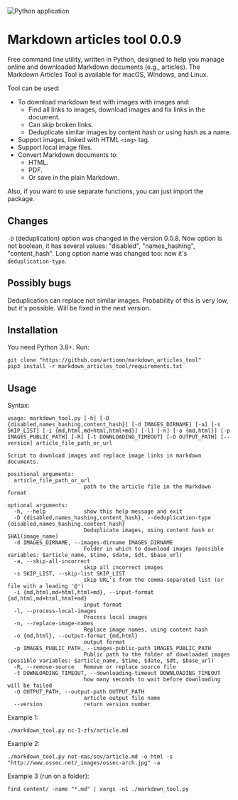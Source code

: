 ![Python application](https://github.com/artiomn/markdown_images_downloader/workflows/Python%20application/badge.svg)

# Markdown articles tool 0.0.9

Free command line utility, written in Python, designed to help you manage online and downloaded Markdown documents (e.g., articles).
The Markdown Articles Tool is available for macOS, Windows, and Linux. 

Tool can be used:

- To download markdown text with images with images and:
  * Find all links to images, download images and fix links in the document.
  * Can skip broken links.
  * Deduplicate similar images by content hash or using hash as a name.
- Support images, linked with HTML `<img>` tag.
- Support local image files.
- Convert Markdown documents to:
  * HTML.
  * PDF.
  * Or save in the plain Markdown.

Also, if you want to use separate functions, you can just import the package.


## Changes

`-D` (deduplication) option was changed in the version 0.0.8. Now option is not boolean, it has several values: "disabled", "names_hashing", "content_hash".
  Long option name was changed too: now it's `deduplication-type`.


## Possibly bugs

Deduplication can replace not similar images. Probability of this is very low, but it's possible. Will be fixed in the next version.


## Installation

You need Python 3.8+.
Run:

```
git clone "https://github.com/artiomn/markdown_articles_tool"
pip3 install -r markdown_articles_tool/requirements.txt
```


## Usage

Syntax:

```
usage: markdown_tool.py [-h] [-D {disabled,names_hashing,content_hash}] [-d IMAGES_DIRNAME] [-a] [-s SKIP_LIST] [-i {md,html,md+html,html+md}] [-l] [-n] [-o {md,html}] [-p IMAGES_PUBLIC_PATH] [-R] [-t DOWNLOADING_TIMEOUT] [-O OUTPUT_PATH] [--version] article_file_path_or_url

Script to download images and replace image links in markdown documents.

positional arguments:
  article_file_path_or_url
                        path to the article file in the Markdown format

optional arguments:
  -h, --help            show this help message and exit
  -D {disabled,names_hashing,content_hash}, --deduplication-type {disabled,names_hashing,content_hash}
                        Deduplicate images, using content hash or SHA1(image_name)
  -d IMAGES_DIRNAME, --images-dirname IMAGES_DIRNAME
                        Folder in which to download images (possible variables: $article_name, $time, $date, $dt, $base_url)
  -a, --skip-all-incorrect
                        skip all incorrect images
  -s SKIP_LIST, --skip-list SKIP_LIST
                        skip URL's from the comma-separated list (or file with a leading '@')
  -i {md,html,md+html,html+md}, --input-format {md,html,md+html,html+md}
                        input format
  -l, --process-local-images
                        Process local images
  -n, --replace-image-names
                        Replace image names, using content hash
  -o {md,html}, --output-format {md,html}
                        output format
  -p IMAGES_PUBLIC_PATH, --images-public-path IMAGES_PUBLIC_PATH
                        Public path to the folder of downloaded images (possible variables: $article_name, $time, $date, $dt, $base_url)
  -R, --remove-source   Remove or replace source file
  -t DOWNLOADING_TIMEOUT, --downloading-timeout DOWNLOADING_TIMEOUT
                        how many seconds to wait before downloading will be failed
  -O OUTPUT_PATH, --output-path OUTPUT_PATH
                        article output file name
  --version             return version number
```

Example 1:

```
./markdown_tool.py nc-1-zfs/article.md
```

Example 2:

```
./markdown_tool.py not-nas/sov/article.md -o html -s "http://www.ossec.net/_images/ossec-arch.jpg" -a
```

Example 3 (run on a folder):

```
find content/ -name "*.md" | xargs -n1 ./markdown_tool.py
```

